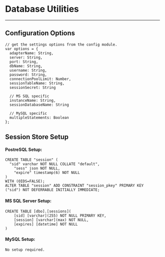 Database Utilities
====================================================================
____________________________________________________________________

## Configuration Options

    // get the settings options from the config module.
    var options = {
      adapterName: String,
      server: String,
      port: String,
      dbName: String,
      username: String,
      password: String,
      connectionPoolLimit: Number,
      sessionTableName: String,
      sessionSecret: String
      
      // MS SQL specific
      instanceName: String,
      sessionDatabaseName: String
      
      // MySQL specific
      multipleStatements: Boolean
    };
    
## Session Store Setup

#### PostreSQL Setup:

    CREATE TABLE "session" (
      "sid" varchar NOT NULL COLLATE "default",
    	"sess" json NOT NULL,
    	"expire" timestamp(6) NOT NULL
    )
    WITH (OIDS=FALSE);
    ALTER TABLE "session" ADD CONSTRAINT "session_pkey" PRIMARY KEY ("sid") NOT DEFERRABLE INITIALLY IMMEDIATE;
    
#### MS SQL Server Setup:

    CREATE TABLE [dbo].[sessions](
        [sid] [varchar](255) NOT NULL PRIMARY KEY,
        [session] [varchar](max) NOT NULL,
        [expires] [datetime] NOT NULL
    )
    
#### MySQL Setup:

    No setup required.